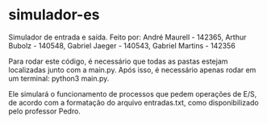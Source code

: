 # simulador-es

Simulador de entrada e saída.
Feito por: André Maurell - 142365, Arthur Bubolz - 140548, Gabriel Jaeger - 140543, Gabriel Martins - 142356

Para rodar este código, é necessário que todas as pastas estejam localizadas junto com a main.py.
Após isso, é necessário apenas rodar em um terminal: python3 main.py.

Ele simulará o funcionamento de processos que pedem operações de E/S, de acordo com a formatação do arquivo entradas.txt, como disponibilizado pelo professor Pedro.
